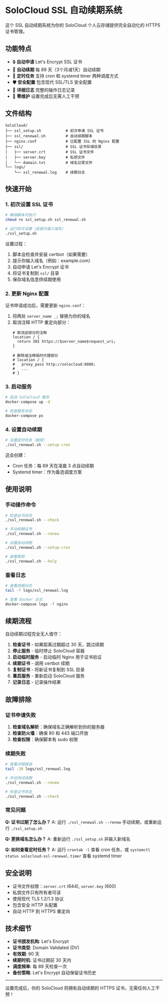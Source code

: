 # SoloCloud SSL 自动续期系统

这个 SSL 自动续期系统为你的 SoloCloud 个人云存储提供完全自动化的 HTTPS 证书管理。

## 功能特点

- 🔒 **自动申请** Let's Encrypt SSL 证书
- 🔄 **自动续期** 每 89 天（3个月减1天）自动续期
- 📅 **定时任务** 支持 cron 和 systemd timer 两种调度方式
- 🛡️ **安全配置** 包含现代 SSL/TLS 安全配置
- 📝 **详细日志** 完整的操作日志记录
- 🔧 **零维护** 设置完成后无需人工干预

## 文件结构

```
SoloCloud/
├── ssl_setup.sh           # 初次申请 SSL 证书
├── ssl_renewal.sh         # 自动续期脚本
├── nginx.conf             # 已配置 SSL 的 Nginx 配置
├── ssl/                   # SSL 证书存储目录
│   ├── server.crt         # SSL 证书文件
│   ├── server.key         # 私钥文件
│   └── domain.txt         # 域名记录文件
└── logs/
    └── ssl_renewal.log    # 续期日志
```

## 快速开始

### 1. 初次设置 SSL 证书

```bash
# 确保脚本可执行
chmod +x ssl_setup.sh ssl_renewal.sh

# 运行初次设置（会提示输入域名）
./ssl_setup.sh
```

设置过程：
1. 脚本会检查并安装 certbot（如果需要）
2. 提示你输入域名（例如：example.com）
3. 自动申请 Let's Encrypt 证书
4. 将证书复制到 `ssl/` 目录
5. 保存域名信息供续期使用

### 2. 更新 Nginx 配置

证书申请成功后，需要更新 `nginx.conf`：

1. 将两处 `server_name _;` 替换为你的域名
2. 取消注释 HTTP 重定向部分：
   ```nginx
   # 取消这部分的注释
   location / {
     return 301 https://$server_name$request_uri;
   }
   
   # 删除或注释临时代理部分
   # location / {
   #   proxy_pass http://solocloud:8080;
   #   ...
   # }
   ```

### 3. 启动服务

```bash
# 启动 SoloCloud 服务
docker-compose up -d

# 检查服务状态
docker-compose ps
```

### 4. 设置自动续期

```bash
# 设置定时任务（推荐）
./ssl_renewal.sh --setup-cron
```

这会创建：
- Cron 任务：每 89 天在凌晨 3 点自动续期
- Systemd timer：作为备选调度方案

## 使用说明

### 手动操作命令

```bash
# 检查证书状态
./ssl_renewal.sh --check

# 手动续期证书
./ssl_renewal.sh --renew

# 设置自动续期
./ssl_renewal.sh --setup-cron

# 查看帮助
./ssl_renewal.sh --help
```

### 查看日志

```bash
# 查看续期日志
tail -f logs/ssl_renewal.log

# 查看 Docker 日志
docker-compose logs -f nginx
```

## 续期流程

自动续期过程完全无人值守：

1. **检查证书** - 如果距离过期超过 30 天，跳过续期
2. **停止服务** - 临时停止 SoloCloud 容器
3. **启动临时服务** - 启动临时 Nginx 用于证书验证
4. **续期证书** - 调用 certbot 续期
5. **复制证书** - 将新证书复制到 SSL 目录
6. **重启服务** - 重新启动 SoloCloud 服务
7. **记录日志** - 记录操作结果

## 故障排除

### 证书申请失败

1. **检查域名解析**：确保域名正确解析到你的服务器
2. **检查防火墙**：确保 80 和 443 端口开放
3. **检查权限**：确保脚本有 sudo 权限

### 续期失败

```bash
# 查看详细错误
tail -20 logs/ssl_renewal.log

# 手动测试续期
./ssl_renewal.sh --renew

# 检查证书状态
./ssl_renewal.sh --check
```

### 常见问题

**Q: 证书过期了怎么办？**
A: 运行 `./ssl_renewal.sh --renew` 手动续期，或重新运行 `./ssl_setup.sh`

**Q: 更换域名怎么办？**
A: 重新运行 `./ssl_setup.sh` 并输入新域名

**Q: 如何查看定时任务？**
A: 运行 `crontab -l` 查看 cron 任务，或 `systemctl status solocloud-ssl-renewal.timer` 查看 systemd timer

## 安全说明

- 证书文件权限：`server.crt` (644), `server.key` (600)
- 私钥文件只有所有者可读
- 使用现代 TLS 1.2/1.3 协议
- 包含安全 HTTP 头配置
- 自动 HTTP 到 HTTPS 重定向

## 技术细节

- **证书颁发机构**: Let's Encrypt
- **证书类型**: Domain Validated (DV)
- **有效期**: 90 天
- **续期时机**: 证书过期前 30 天内
- **调度频率**: 每 89 天检查一次
- **备份策略**: Let's Encrypt 自动保留证书历史

---

设置完成后，你的 SoloCloud 将拥有自动续期的 HTTPS 证书，无需任何人工干预！
